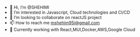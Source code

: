 - 👋 Hi, I’m @SHEHIMI
- 👀 I’m interested in Javascript, Cloud technologies and CI/CD
- 💞️ I’m looking to collaborate on reactJS project 
- 📫 How to reach me mshehim95i@gmail.com 
- 🌱 Currently working with React,MUI,Docker,AWS,Google Cloud
<!---
SHEHIMI/SHEHIMI is a ✨ special ✨ repository because its `README.md` (this file) appears on your GitHub profile.
You can click the Preview link to take a look at your changes.
--->
